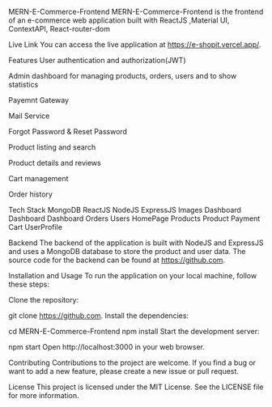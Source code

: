 MERN-E-Commerce-Frontend
MERN-E-Commerce-Frontend is the frontend of an e-commerce web application built with ReactJS ,Material UI, ContextAPI, React-router-dom

Live Link
You can access the live application at https://e-shopit.vercel.app/.

Features
User authentication and authorization(JWT)

Admin dashboard for managing products, orders, users and to show statistics

Payemnt Gateway

Mail Service

Forgot Password & Reset Password

Product listing and search

Product details and reviews

Cart management

Order history


Tech Stack
MongoDB
ReactJS
NodeJS
ExpressJS
Images
Dashboard Dashboard Dashboard Orders Users HomePage Products Product Payment Cart UserProfile

Backend
The backend of the application is built with NodeJS and ExpressJS and uses a MongoDB database to store the product and user data. The source code for the backend can be found at https://github.com.

Installation and Usage
To run the application on your local machine, follow these steps:

Clone the repository:

git clone https://github.com.
Install the dependencies:

cd MERN-E-Commerce-Frontend
npm install
Start the development server:

npm start
Open http://localhost:3000 in your web browser.

Contributing
Contributions to the project are welcome. If you find a bug or want to add a new feature, please create a new issue or pull request.

License
This project is licensed under the MIT License. See the LICENSE file for more information.
